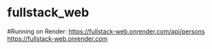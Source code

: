 # fullstack_web

#Running on Render:
https://fullstack-web.onrender.com/api/persons
https://fullstack-web.onrender.com
